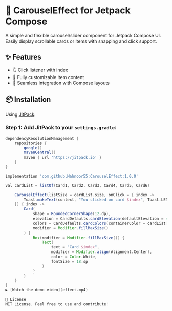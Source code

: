 # 🎠 CarouselEffect for Jetpack Compose

A simple and flexible carousel/slider component for Jetpack Compose UI. Easily display scrollable cards or items with snapping and click support.

## ✨ Features

- 👆 Click listener with index
- 🎨 Fully customizable item content
- 🧱 Seamless integration with Compose layouts

## 📦 Installation

Using [JitPack](https://jitpack.io):

### Step 1: Add JitPack to your `settings.gradle`:
```gradle
dependencyResolutionManagement {
    repositories {
        google()
        mavenCentral()
        maven { url 'https://jitpack.io' }
    }
}

implementation 'com.github.Mahnoor55:CarouselEffect:1.0.0'

val cardList = listOf(Card1, Card2, Card3, Card4, Card5, Card6)

    CarouselEffect(listSize = cardList.size, onClick = { index ->
        Toast.makeText(context, "You clicked on card $index", Toast.LENGTH_SHORT).show()
    }) { index ->
        Card(
            shape = RoundedCornerShape(12.dp),
            elevation = CardDefaults.cardElevation(defaultElevation = 4.dp),
            colors = CardDefaults.cardColors(containerColor = cardList[index]),
            modifier = Modifier.fillMaxSize()
        ) {
            Box(modifier = Modifier.fillMaxSize()) {
                Text(
                    text = "Card $index",
                    modifier = Modifier.align(Alignment.Center),
                    color = Color.White,
                    fontSize = 18.sp
                )
            }
        }
    }
}
▶️ [Watch the demo video](effect.mp4)

📄 License
MIT License. Feel free to use and contribute!
